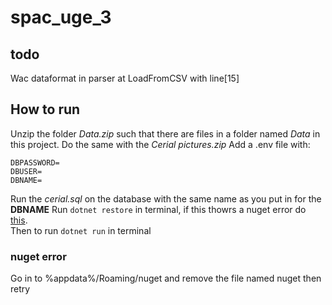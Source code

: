 # spac_uge_3

## todo
Wac dataformat in parser at LoadFromCSV with line[15]

## How to run
Unzip the folder *Data.zip* such that there are files in a folder named *Data* in this project. Do the same with the *Cerial pictures.zip* 
Add a .env file with: 
``` env
DBPASSWORD=
DBUSER=
DBNAME=
```
Run the *cerial.sql* on the database with the same name as you put in for the **DBNAME**
Run ```dotnet restore``` in terminal, if this thowrs a nuget error do [this](#nuget-error).  
Then to run ```dotnet run``` in terminal

### nuget error
Go in to %appdata%/Roaming/nuget and remove the file named nuget then retry